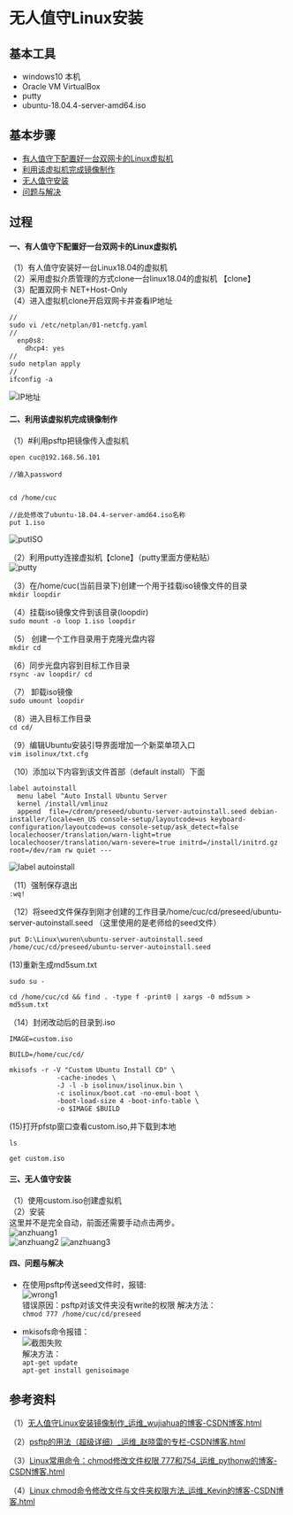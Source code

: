 # 无人值守Linux安装
## 基本工具
* windows10 本机
* Oracle VM VirtualBox
* putty
* ubuntu-18.04.4-server-amd64.iso
## 基本步骤
* [有人值守下配置好一台双网卡的Linux虚拟机](#一、有人值守下配置好一台双网卡的Linux虚拟机)
* [利用该虚拟机完成镜像制作](#二、利用虚拟机完成镜像制作)
* [无人值守安装](#三、无人值守安装)
* [问题与解决](#四、问题与解决)
## 过程
#### 一、有人值守下配置好一台双网卡的Linux虚拟机

（1）有人值守安装好一台Linux18.04的虚拟机  
（2）采用虚拟介质管理的方式clone一台linux18.04的虚拟机  【clone】  
（3）配置双网卡 NET+Host-Only  
（4）进入虚拟机clone开启双网卡并查看IP地址

```
//
sudo vi /etc/netplan/01-netcfg.yaml
//
  enp0s8:
    dhcp4: yes
//
sudo netplan apply
//
ifconfig -a
```

![IP地址](../shiyan1/img/ip.PNG)  

#### 二、利用该虚拟机完成镜像制作

（1）#利用psftp把镜像传入虚拟机  
```
open cuc@192.168.56.101

//输入password


cd /home/cuc

//此处修改了ubuntu-18.04.4-server-amd64.iso名称
put 1.iso
```
![putISO](img/putISO.PNG)

（2）利用putty连接虚拟机【clone】（putty里面方便粘贴）  
![putty](img/putty.PNG)

（3）在/home/cuc(当前目录下)创建一个用于挂载iso镜像文件的目录  
`mkdir loopdir`  

（4）挂载iso镜像文件到该目录(loopdir)  
`sudo mount -o loop 1.iso loopdir`  

（5） 创建一个工作目录用于克隆光盘内容  
`mkdir cd`  

（6）同步光盘内容到目标工作目录  
`rsync -av loopdir/ cd`

（7） 卸载iso镜像  
`sudo umount loopdir`

（8）进入目标工作目录  
`cd cd/`  

（9）编辑Ubuntu安装引导界面增加一个新菜单项入口  
`vim isolinux/txt.cfg`

（10）添加以下内容到该文件首部（default install）下面  

```
label autoinstall
  menu label ^Auto Install Ubuntu Server
  kernel /install/vmlinuz
  append  file=/cdrom/preseed/ubuntu-server-autoinstall.seed debian-installer/locale=en_US console-setup/layoutcode=us keyboard-configuration/layoutcode=us console-setup/ask_detect=false localechooser/translation/warn-light=true localechooser/translation/warn-severe=true initrd=/install/initrd.gz root=/dev/ram rw quiet ---
```  

![label autoinstall](img/labelAutoinstall.PNG)  

（11）强制保存退出  
`:wq!`  

（12）将seed文件保存到刚才创建的工作目录/home/cuc/cd/preseed/ubuntu-server-autoinstall.seed
（这里使用的是老师给的seed文件） 

`put D:\Linux\wuren\ubuntu-server-autoinstall.seed /home/cuc/cd/preseed/ubuntu-server-autoinstall.seed`  

(13)重新生成md5sum.txt  

```
sudo su -

cd /home/cuc/cd && find . -type f -print0 | xargs -0 md5sum > md5sum.txt
```  

（14）封闭改动后的目录到.iso  

```
IMAGE=custom.iso

BUILD=/home/cuc/cd/

mkisofs -r -V "Custom Ubuntu Install CD" \
            -cache-inodes \
            -J -l -b isolinux/isolinux.bin \
            -c isolinux/boot.cat -no-emul-boot \
            -boot-load-size 4 -boot-info-table \
            -o $IMAGE $BUILD
```

(15)打开pfstp窗口查看custom.iso,并下载到本地

```
ls

get custom.iso
```

#### 三、无人值守安装
（1）使用custom.iso创建虚拟机  
（2）安装  
这里并不是完全自动，前面还需要手动点击两步。  
![anzhuang1](img/anzhuang1.PNG)  
![anzhuang2](img/anzhuang2.PNG)
![anzhuang3](img/anzhuang3.PNG)

#### 四、问题与解决

* 在使用psftp传送seed文件时，报错:  
![wrong1](img/wrong1.PNG)  
错误原因：psftp对该文件夹没有write的权限
解决方法：  
`chmod 777 /home/cuc/cd/preseed`

* mkisofs命令报错：  
![截图失败](..)  
解决方法：  
`apt-get update`  
`apt-get install genisoimage`  

## 参考资料

（1）[无人值守Linux安装镜像制作_运维_wujiahua的博客-CSDN博客.html](https://blog.csdn.net/qq_31989521/article/details/58600426)  

（2）[psftp的用法（超级详细）_运维_赵晓雷的专栏-CSDN博客.html](https://blog.csdn.net/zxl315/article/details/5955202)  

（3）[Linux常用命令：chmod修改文件权限 777和754_运维_pythonw的博客-CSDN博客.html](https://blog.csdn.net/pythonw/article/details/80263428)  

（4）[Linux chmod命令修改文件与文件夹权限方法_运维_Kevin的博客-CSDN博客.html](https://blog.csdn.net/starshinning975/article/details/71036921)  
